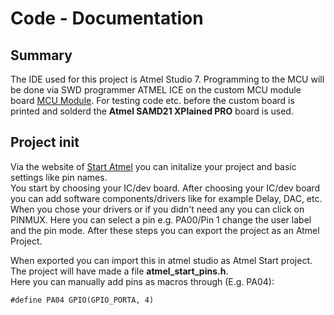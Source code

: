# Code - Documentation

## Summary

The IDE used for this project is Atmel Studio 7. Programming to the MCU will be done via SWD programmer ATMEL ICE on the custom MCU module board [MCU Module](../src/pcb/img/mcu_module_3d.png). For testing code etc. before the custom board is printed and solderd the **Atmel SAMD21 XPlained PRO** board is used.

## Project init

Via the website of [Start Atmel](https://start.atmel.com/) you can initalize your project and basic settings like pin names.  
You start by choosing your IC/dev board. After choosing your IC/dev board you can add software components/drivers like for example Delay, DAC, etc. When you chose your drivers or if you didn't need any you can click on PINMUX. Here you can select a pin e.g. PA00/Pin 1 change the user label and the pin mode. After these steps you can export the project as an Atmel Project.

When exported you can import this in atmel studio as Atmel Start project. The project will have made a file **atmel_start_pins.h**.  
Here you can manually add pins as macros through (E.g. PA04):

```
#define PA04 GPIO(GPIO_PORTA, 4)
```
